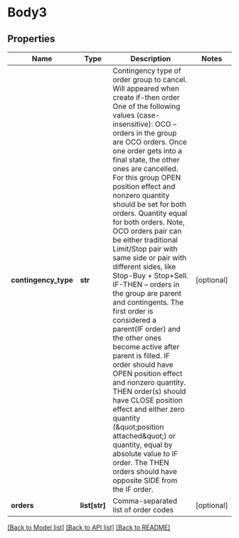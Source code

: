 # Body3

## Properties
Name | Type | Description | Notes
------------ | ------------- | ------------- | -------------
**contingency_type** | **str** | Contingency type of order group to cancel. Will appeared when create if-then order One of the following values (case-insensitive):  OCO – orders in the group are OCO orders. Once one order gets into a final state, the other ones are cancelled. For this group OPEN position effect and nonzero quantity should be set for both orders. Quantity equal for both orders. Note, OCO orders pair can be either traditional Limit/Stop pair with same side or pair with different sides, like Stop-Buy + Stop+Sell.  IF-THEN – orders in the group are parent and contingents. The first order is considered a parent(IF order) and the other ones become active after parent is filled. IF order should have OPEN position effect and nonzero quantity. THEN order(s) should have CLOSE position effect and either zero quantity (\&quot;position attached\&quot;) or quantity, equal by absolute value to IF order. The THEN orders should have opposite SIDE from the IF order. | [optional] 
**orders** | **list[str]** | Comma-separated list of order codes | [optional] 

[[Back to Model list]](../README.md#documentation-for-models) [[Back to API list]](../README.md#documentation-for-api-endpoints) [[Back to README]](../README.md)


